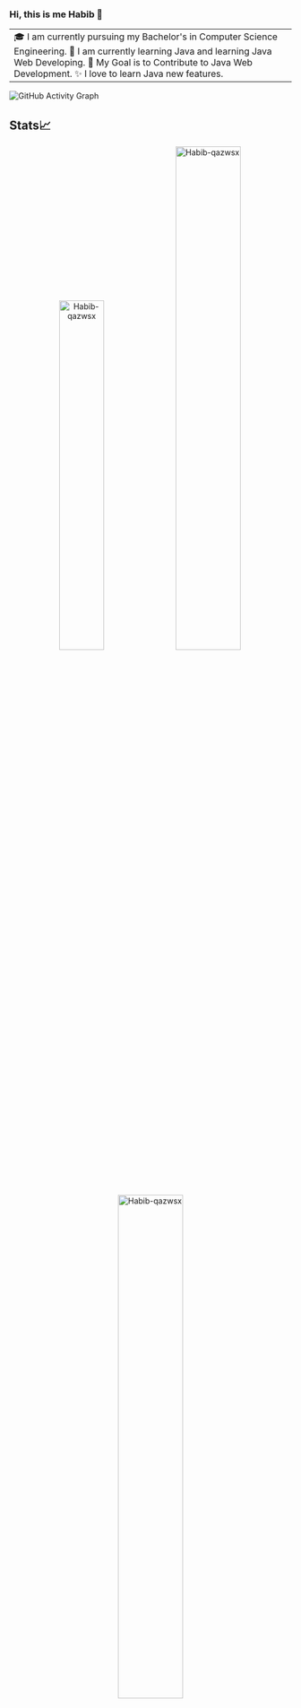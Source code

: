 ### Hi, this is me Habib 👋

<table>
<tr>
  <td valign="center">
    🎓 I am currently pursuing my Bachelor's in Computer Science Engineering.
    🌱 I am currently learning Java and learning Java Web Developing.
    🎯 My Goal is to Contribute to Java Web Development.
    ✨ I love to learn Java new features.
<!-- <td >
# this is my daily.dev card, you can edit this accordingly
    <a href="https://app.daily.dev/Astrodevil"><img src="https://api.daily.dev/devcards/81fef2c2311f4739a063dbde61b40fe2.png?r=1fr" width="300" alt="Mr. Ånand's Dev Card"/></a>
  </td> -->

</tr>
</table>

![GitHub Activity Graph](https://activity-graph.herokuapp.com/graph?username=Habib-qazwsx&theme=dracula&hide_border=true)

## Stats📈
<p align="center">
<img width="40%" src="https://github-readme-stats.vercel.app/api/top-langs?username=Habib-qazwsx&show_icons=true&theme=dracula&title_color=ff8000&text_color=ffffff&bg_color=6a6a6a&locale=en&layout=compact&hide_border=true" alt="Habib-qazwsx" /> 
<img width="48%" src="https://github-readme-stats.vercel.app/api?username=Habib-qazwsx&show_icons=true&theme=dracula&title_color=ff8000&text_color=ffffff&bg_color=6a6a6a&locale=en&hide_border=true" alt="Habib-qazwsx" />
<img width="48%" src="https://github-readme-streak-stats.herokuapp.com/?user=Habib-qazwsx&theme=highcontrast&hide_border=true" alt="Habib-qazwsx" />
</p>

